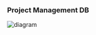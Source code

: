 ### Project Management DB
![diagram](https://user-images.githubusercontent.com/16088420/36077702-cad45118-0f76-11e8-8e4a-91a214bb542a.png)

